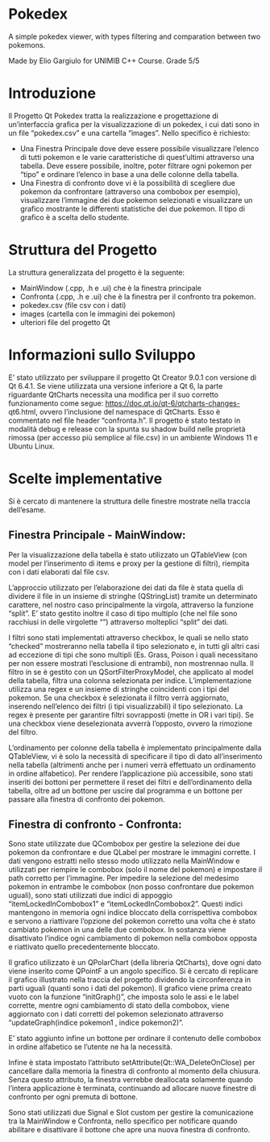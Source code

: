 # Pokedex
A simple pokedex viewer, with types filtering and comparation between two pokemons.

Made by Elio Gargiulo for UNIMIB C++ Course. Grade 5/5

# Introduzione
Il Progetto Qt Pokedex tratta la realizzazione e progettazione di un’interfaccia grafica per la
visualizzazione di un pokedex, i cui dati sono in un file “pokedex.csv” e una cartella “images”.
Nello specifico è richiesto:
- Una Finestra Principale dove deve essere possibile visualizzare l’elenco di tutti
pokemon e le varie caratteristiche di quest’ultimi attraverso una tabella. Deve essere
possibile, inoltre, poter filtrare ogni pokemon per “tipo” e ordinare l’elenco in base a
una delle colonne della tabella.
- Una Finestra di confronto dove vi è la possibilità di scegliere due pokemon da
confrontare (attraverso una combobox per esempio), visualizzare l’immagine dei due
pokemon selezionati e visualizzare un grafico mostrante le differenti statistiche dei due
pokemon. Il tipo di grafico è a scelta dello studente.

# Struttura del Progetto

La struttura generalizzata del progetto è la seguente:
- MainWindow (.cpp, .h e .ui) che è la finestra principale
- Confronta (.cpp, .h e .ui) che è la finestra per il confronto tra pokemon.
- pokedex.csv (file csv con i dati)
- images (cartella con le immagini dei pokemon)
- ulteriori file del progetto Qt

# Informazioni sullo Sviluppo

E’ stato utilizzato per sviluppare il progetto Qt Creator 9.0.1 con versione di Qt 6.4.1. Se viene
utilizzata una versione inferiore a Qt 6, la parte riguardante QtCharts necessita una modifica
per il suo corretto funzionamento come segue: https://doc.qt.io/qt-6/qtcharts-changes-
qt6.html, ovvero l’inclusione del namespace di QtCharts. Esso è commentato nel file header
“confronta.h”. Il progetto è stato testato in modalità debug e release con la spunta su shadow
build nelle proprietà rimossa (per accesso più semplice al file.csv) in un ambiente Windows 11
e Ubuntu Linux.

# Scelte implementative

Si è cercato di mantenere la struttura delle finestre mostrate nella traccia dell’esame.

## Finestra Principale - MainWindow:

Per la visualizzazione della tabella è stato utilizzato un QTableView (con model per
l’inserimento di items e proxy per la gestione di filtri), riempita con i dati elaborati dal file csv.

L’approccio utilizzato per l’elaborazione dei dati da file è stata quella di dividere il file in un
insieme di stringhe (QStringList) tramite un determinato carattere, nel nostro caso
principalmente la virgola, attraverso la funzione “split”. E’ stato gestito inoltre il caso di tipo
multiplo (che nel file sono racchiusi in delle virgolette “”) attraverso molteplici “split” dei dati.

I filtri sono stati implementati attraverso checkbox, le quali se nello stato “checked”
mostreranno nella tabella il tipo selezionato e, in tutti gli altri casi ad eccezione di tipi che
sono multipli (Es. Grass, Poison i quali necessitano per non essere mostrati l’esclusione di
entrambi), non mostrennao nulla. Il filtro in se è gestito con un QSortFilterProxyModel, che
applicato al model della tabella, filtra una colonna selezionata per indice. L’implementazione
utilizza una regex e un insieme di stringhe coincidenti con i tipi del pokemon. Se una checkbox
è selezionata il filtro verrà aggiornato, inserendo nell’elenco dei filtri (i tipi visualizzabili) il tipo
selezionato. La regex è presente per garantire filtri sovrapposti (mette in OR i vari tipi). Se una
checkbox viene deselezionata avverrà l’opposto, ovvero la rimozione del filtro.

L’ordinamento per colonne della tabella è implementato principalmente dalla QTableView, vi
è solo la necessità di specificare il tipo di dato all’inserimento nella tabella (altrimenti anche
per i numeri verrà effettuato un ordinamento in ordine alfabetico).
Per rendere l’applicazione più accessibile, sono stati inseriti dei bottoni per permettere il
reset dei filtri e dell’ordinamento della tabella, oltre ad un bottone per uscire dal programma e
un bottone per passare alla finestra di confronto dei pokemon.

## Finestra di confronto - Confronta:

Sono state utilizzate due QCombobox per gestire la selezione dei due pokemon da confrontare
e due QLabel per mostrare le immagini corrette. I dati vengono estratti nello stesso modo
utilizzato nella MainWindow e utilizzati per riempire le combobox (solo il nome del pokemon)
e impostare il path corretto per l’immagine. Per impedire la selezione del medesimo pokemon
in entrambe le combobox (non posso confrontare due pokemon uguali), sono stati utilizzati due
indici di appoggio “itemLockedInCombobox1” e “itemLockedInCombobox2”. Questi indici
mantengono in memoria ogni indice bloccato della corrispettiva combobox e servono a
riattivare l’opzione del pokemon corretto una volta che è stato cambiato pokemon in una delle
due combobox. In sostanza viene disattivato l’indice ogni cambiamento di pokemon nella
combobox opposta e riattivato quello precedentemente bloccato.

Il grafico utilizzato è un QPolarChart (della libreria QtCharts), dove ogni dato viene inserito
come QPointF a un angolo specifico. Si è cercato di replicare il grafico illustrato nella traccia del
progetto dividendo la circonferenza in parti uguali (quanti sono i dati del pokemon). Il grafico
viene prima creato vuoto con la funzione “initGraph()”, che imposta solo le assi e le label
corrette, mentre ogni cambiamento di stato della combobox, viene aggiornato con i dati corretti
del pokemon selezionato attraverso “updateGraph(indice pokemon1 , indice pokemon2)”.

E’ stato aggiunto infine un bottone per ordinare il contenuto delle combobox in ordine
alfabetico se l’utente ne ha la necessità.

Infine è stata impostato l’attributo setAttribute(Qt::WA_DeleteOnClose) per cancellare dalla
memoria la finestra di confronto al momento della chiusura. Senza questo attributo, la finestra
verrebbe deallocata solamente quando l’intera applicazione è terminata, continuando ad
allocare nuove finestre di confronto per ogni premuta di bottone.

Sono stati utilizzati due Signal e Slot custom per gestire la comunicazione tra la MainWindow e
Confronta, nello specifico per notificare quando abilitare e disattivare il bottone che apre una
nuova finestra di confronto.
